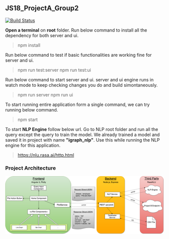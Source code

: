 ## JS18_ProjectA_Group2

[![Build Status](https://travis-ci.org/Rostlab/JS18_ProjectA_Group2.svg?branch=develop)](https://travis-ci.org/Rostlab/JS18_ProjectA_Group2)

**Open a terminal** on **root** folder. 
Run below command to install all the dependency for both server and ui.
  
  >npm install

Run below command to test if basic functionalities are working fine for server and ui.

  >npm run test:server
  >npm run test:ui
  
Run below command to start server and ui.
server and ui engine runs in watch mode to keep checking changes you do and build simontaneously. 

  >npm run server
  >npm run ui

To start running entire application form a single command, we can try running below command.
  
  >npm start

To start **NLP Engine** follow below url. Go to NLP root folder and run all the query except the query to train the model. 
We already trained a model and saved it in project with name **"igraph_nlp"**. Use this while running the NLP engine for this application.

  >https://nlu.rasa.ai/http.html

### Project Architecture

![Project Architecture](https://github.com/Rostlab/JS18_ProjectA_Group2/blob/develop/mockups/Team%202.%20Project%20Architecture.png)
